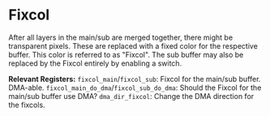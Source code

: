 # Fixcol
After all layers in the main/sub are merged together, there might be transparent pixels. These are replaced with a fixed color for the respective buffer. This color is referred to as "Fixcol".
The sub buffer may also be replaced by the Fixcol entirely by enabling a switch.

**Relevant Registers:**
`fixcol_main`/`fixcol_sub`: Fixcol for the main/sub buffer. DMA-able.
`fixcol_main_do_dma`/`fixcol_sub_do_dma`: Should the Fixcol for the main/sub buffer use DMA?
`dma_dir_fixcol`: Change the DMA direction for the fixcols.
